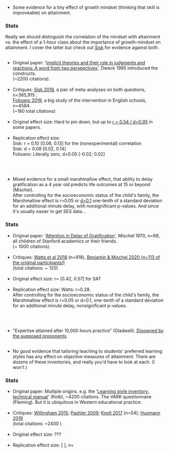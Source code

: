 * Some evidence for a tiny effect of <span class="b">growth mindset</span> (thinking that skill is improveable) on attainment.
<div class="accordion">
	<h3>Stats</h3>
	<div>
		Really we should distinguish the correlation of the mindset with attainment vs. the effect of a 1-hour class about the importance of growth-mindset on attainment. I cover the latter but check out <a href="{{growth}}">Sisk</a> for evidence against both.<br><br>
	<ul>
		<li><span class="b">Original paper</span>: '<a href="{{dweck}}">Implicit theories and their role in judgments and reactions: A word from two perspectives</a>', Dweck 1995 introduced the constructs.
			<br>(&#126;2200 citations).</li><br>
		<li><span class="b">Critiques</span>: 
			<a href="{{growth}}">Sisk 2018</a>, a pair of meta-analyses on both questions, n=365,915 ; <br>
			<a href="{{folio}}">Folioano 2019</a>, a big study of the intervention in English schools, n=4584. 
			<br>(&#126;180 total citations)
		</li><br>
		<li><span class="b">Original effect size</span>: Hard to pin down, but up to <a href="{{dwee}}">r = 0.54 / d=0.95</a> in some papers. </li><br>
		<li><span class="b">Replication effect size</span>:<br>
			Sisk: r = 0.10 [0.08, 0.13] for the (nonexperimental) correlation <br>
			Sisk: d = 0.08 [0.02, 0.14]<br>
			Folioano: Literally zero, d=0.00 [-0.02; 0.02]
		</li><br>
	</ul>
	</div>
</div><br>


* Mixed evidence for a small <span class="b">marshmallow effect</span>, that ability to delay gratification as a 4 year old predicts life outcomes at 15 or beyond (Mischel).<br> After controlling for the socioeconomic status of the child's family, the Marshmallow effect is r=0.05 or <a href="{{marsh}}">d=0.1</a> one-tenth of a standard deviation for an additional minute delay, with nonsignificant p-values. And since it's usually easier to get SES data...
<div class="accordion">
	<h3>Stats</h3>
	<div>
		<ul>
		<li><span class="b">Original paper</span>: '<a href="{{mischel}}">Attention in Delay of Gratification</a>', Mischel 1970, n=68, all children of Stanford academics or their friends.<br>
	(&#126; 1000 citations).</li><br>
		<li><span class="b">Critiques</span>: <a href="{{marsh}}">Watts et al 2018</a> (n=918), <a href="{{mischel2}}">Benjamin & Mischel 2020 (n=113 of the original participants!)</a> 
		<br>(total citations: &#126; 120)</li><br>
		<li><span class="b">Original effect size</span>: r= [0.42, 0.57] for SAT </li><br>
		<li><span class="b">Replication effect size</span>: Watts: r=0.28.<br> After controlling for the socioeconomic status of the child's family, the Marshmallow effect is r=0.05 or d=0.1, one-tenth of a standard deviation for an additional minute delay, nonsignificant p-values. </li><br>
	</ul>
	</div>
</div><br>

<!-- Counterevidence: The Origins of You: How Childhood Shapes Later Life -->

<!-- * Perry preschool -->
* "Expertise attained after <span class="b">10,000 hours</span> practice" (Gladwell). <a href="{{ericsson}}">Disowned by the supposed proponents</a>.
<br><br>

<!-- * Attachment style stability -->
* No good evidence that tailoring teaching to students' preferred <span class="b">learning styles</span> has any effect on objective measures of attainment. There are dozens of these inventories, and really you'd have to look at each. (I won't.)
<div class="accordion">
	<h3>Stats</h3>
	<div>
		<ul>
	<li><span class="b">Original paper</span>: Multiple origins. e.g. the '<a href="{{kolb}}">Learning style inventory: technical manual</a>' (Kolb), &#126;4200 citations. The VARK questionnaire (Fleming). But it is ubiquitous in Western educational practice. </li><br>
	<li><span class="b">Critiques</span>: <a href="{{willing}}">Willingham 2015</a>; <a href="{{style}}">Pashler 2009</a>; <a href="{{knoll2}}">Knoll 2017</a> (n=54); <a href="{{hus}}">Husmann 2019</a> <br>
	(total citations: &#126;2400 )</li><br>
	<li><span class="b">Original effect size</span>: ??? </li><br>
	<li><span class="b">Replication effect size</span>: [ ], n=</li><br>
	</ul>
	</div>
</div><br>

<br>